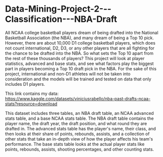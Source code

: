 # Data-Mining-Project-2---Classification---NBA-Draft

All NCAA college basketball players dream of being drafted into the National Basketball Association (the NBA), and many dream of being a Top 10 pick. However, there are about 10,000 D1 college basketball players, which does not count international, D2, D3, or any other players that are all fighting for the chance to be drafted into the NBA. So what sets the Top 10 apart from the rest of these thousands of players? This project will look at player statistics, advanced and base stats, and see what factors play the biggest part in players becoming a Top 10 draft pick in the NBA. For the sake of this project, international and non-D1 athletes will not be taken into consideration and the models will be trained and tested on data that only includes D1 players. 

This link contains my data: https://www.kaggle.com/datasets/viniciusrabello/nba-past-drafts-ncaa-stats?resource=download

This dataset includes three tables, an NBA draft table, an NCAA advanced stats table, and a base NCAA stats table. The NBA draft table contains the player name, the draft year, the draft position, and what round they are drafted in. The advanced stats table has the player's name, their class, and then looks at their share of points, rebounds, assists, and a collection of other stats that take an in-depth view of how the player affects his team's performance. The base stats table looks at the actual player stats like points, rebounds, assists, shooting percentages, and other counting stats.
